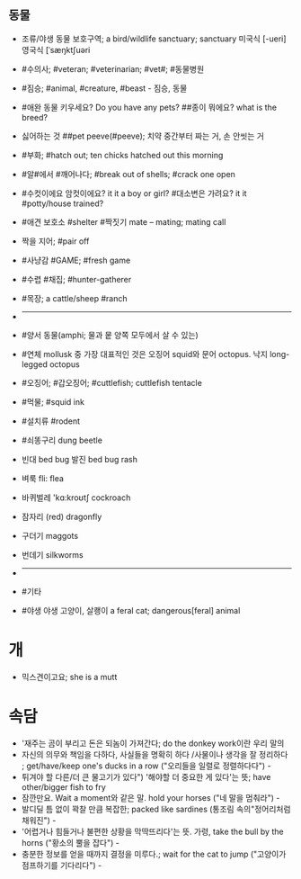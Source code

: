 ## 동물
* 조류/야생 동물 보호구역; a bird/wildlife sanctuary; sanctuary 미국식 [-ueri]  영국식 [ˈsæŋktʃuəri
* #수의사; #veteran; #veterinarian; #vet#; #동물병원
* #짐승; #animal, #creature, #beast - 짐승, 동물 
* #애완 동물 키우세요? Do you have any pets? ##종이 뭐에요? what is the breed?
* 싫어하는 것 ##pet peeve(#peeve); 치약 중간부터 짜는 거, 손 안씻는 거
* #부화; #hatch out; ten chicks hatched out this morning
* #알#에서 #깨어나다; #break out of shells; #crack one open
* #수컷이에요 암컷이에요? it it a boy or girl? #대소변은 가려요? it it #potty/house trained?
* #애견 보호소 #shelter #짝짓기 mate – mating; mating call
* 짝을 지어; #pair off
* #사냥감 #GAME; #fresh game
* #수렵 #채집; #hunter-gatherer 
* #목장; a cattle/sheep #ranch 
* ---------------
* #양서 동물(amphi; 물과 뭍 양쪽 모두에서 살 수 있는)
* #연체 mollusk 중 가장 대표적인 것은 오징어 squid와 문어 octopus. 낙지 long-legged octopus
* #오징어; #갑오징어; #cuttlefish; cuttlefish tentacle
* #먹물; #squid ink
* #설치류 #rodent

* #쇠똥구리 									 dung beetle 
* 빈대 								 bed bug 발진 bed bug rash
* 벼룩 											fli: flea
* 바퀴벌레 								 'kɑ:kroʊtʃ cockroach
* 잠자리 									 (red) dragonfly
* 구더기 											maggots
* 번데기 										 silkworms
* -----------
* #기타
* #야생 야생 고양이, 살쾡이					a feral cat; dangerous[feral] animal

# 개
* 믹스견이고요; she is a mutt

# 속담
* '재주는 곰이 부리고 돈은 되놈이 가져간다; do the donkey work이란 우리 말의 
* 자신의 의무와 책임을 다하다, 사실들을 명확히 하다 /사물이나 생각을 잘 정리하다 ; get/have/keep one's ducks in a row ("오리들을 일렬로 정렬하다다") - 
* 튀겨야 할 다른/더 큰 물고기가 있다") '해야할 더 중요한 게 있다'는 뜻; have other/bigger fish to fry
*  잠깐만요. Wait a moment와 같은 말.  hold your horses ("네 말을 멈춰라") -
* 발디딜 틈 없이 꽉찰 만큼 복잡한; packed like sardines (통조림 속의"정어리처럼 채워진") - 
* '어렵거나 힘들거나 불편한 상황을 막딱뜨리다'는 뜻. 가령,   take the bull by the horns ("황소의 뿔을 잡다") - 
* 충분한 정보를 얻을 때까지 결정을 미루다.; wait for the cat to jump ("고양이가 점프하기를 기다리다") - 